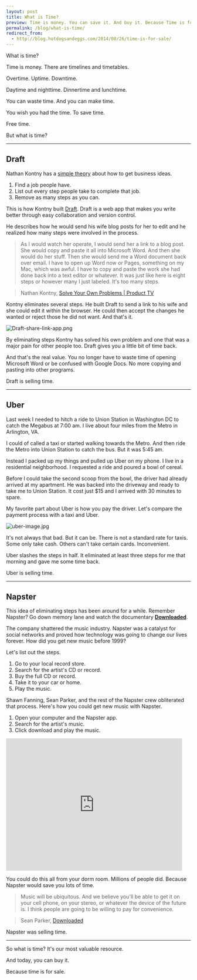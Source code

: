 ```yaml
---
layout: post
title: What is Time? 
preview: Time is money. You can save it. And buy it. Because Time is for sale.
permalink: /blog/what-is-time/
redirect_from:
  - http://blog.hotdogsandeggs.com/2014/08/26/time-is-for-sale/
---
```


What is time? 

Time is money. There are timelines and timetables. 

Overtime. Uptime. Downtime. 

Daytime and nighttime. Dinnertime and lunchtime.

You can waste time. And you can make time. 

You wish you had the time. To save time.

Free time. 

But what is time? 

* * * 

## Draft 

Nathan Kontny has a [simple theory](http://ninjasandrobots.com/how-to-get-business-ideas-remove-steps) about how to get business ideas. 

1. Find a job people have.
2. List out every step people take to complete that job.
3. Remove as many steps as you can.

This is how Kontny built [Draft](https://draftin.com/). Draft is a web app that makes you write better through  easy collaboration and version control. 

He describes how he would send his wife blog posts for her to edit and he realized how many steps were involved in the process. 

>  As I would watch her operate, I would send her a link to a blog post. She would copy and paste it all into Microsoft Word. And then she would do her stuff. Then she would send me a Word document back over email. I have to open up Word now or Pages, something on my Mac, which was awful. I have to copy and paste the work she had done back into a text editor or whatever. It was just like here is eight steps or however many I just labeled. It's too many steps. 

> Nathan Kontny, [Solve Your Own Problems | Product TV](http://productpeople.tv/2014/07/24/ep61-nate-kontny/) 

Kontny eliminates several steps. He built Draft to send a link to his wife and she could edit it within the browser. He could then accept the changes he wanted or reject those he did not want. And that's it. 

![Draft-share-link-app.png](https://draftin.com:443/images/19974?token=3a8utu0GnmQ23ZDm6Cv-4iZWrkuXuCrKUkdj9Fx8k-cMVmB3ID8uTarsHIU616WxqU2htW-oRPv72lL4JpfBUVk) 

By eliminating steps Kontny has solved his own problem and one that was a major pain for other people too. Draft gives you a little bit of time back. 

And that's the real value. You no longer have to waste time of opening Microsoft Word or be confused with Google Docs. No more copying and pasting into other programs. 

Draft is selling time. 

* * * 

## Uber 

Last week I needed to hitch a ride to Union Station in Washington DC to catch the Megabus at 7:00 am. I live about four miles from the Metro in Arlington, VA. 

I could of called a taxi or started walking towards the Metro. And then ride the Metro into Union Station to catch the bus. But it was 5:45 am. 

Instead I packed up my things and pulled up Uber on my phone. I live in a residential neighborhood. I requested a ride and poured a bowl of cereal. 

Before I could take the second scoop from the bowl, the driver had already arrived at my apartment. He was backed into the driveway and ready to take me to Union Station. It cost just $15 and I arrived with 30 minutes to spare. 

My favorite part about Uber is how you pay the driver. Let's compare the payment process with a taxi and Uber.

![uber-image.jpg](https://draftin.com:443/images/19975?token=4T2lcfeYuu0_lBdLUqt8nZYekJLFJ2_lUdANhPdFJChwkiCfPDDsiHQyb7oj98R0DVKfP4zsHlhIg315o8Lx37I) 

It's not always that bad. But it can be. There is not a standard rate for taxis. Some only take cash. Others can't take certain cards. Inconvenient. 

Uber slashes the steps in half. It eliminated at least three steps for me that morning and gave me some time back. 

Uber is selling time. 

* * * 

## Napster

This idea of eliminating steps has been around for a while. Remember Napster? Go down memory lane and watch the documentary **[Downloaded](http://www.wired.com/2013/03/exclusive-clip-napster-doc-downloaded/)**. 

The company shattered the music industry. Napster was a catalyst for social networks and proved how technology was going to change our lives forever. How did you get new music before 1999? 

Let's list out the steps. 

1. Go to your local record store. 
2. Search for the artist's CD or record. 
3. Buy the full CD or record. 
4. Take it to your car or home. 
5. Play the music. 

Shawn Fanning, Sean Parker, and the rest of the Napster crew obliterated that process. Here's how you could get new music with Napster. 

1. Open your computer and the Napster app. 
2. Search for the artist's music. 
3. Click download and play the music. 

<iframe width="480" height="360" src="http://www.youtube.com/embed/KMzAetFgx2I" frameborder="0"> </iframe>

You could do this all from your dorm room. Millions of people did. Because Napster would save you lots of time. 

> Music will be ubiquitous. And we believe you'll be able to get it on your cell phone, on your stereo, or whatever the device of the future is. I think people are going to be willing to pay for convenience. 

> Sean Parker, [Downloaded](http://www.billboard.com/biz/articles/news/digital-and-mobile/1552508/qa-sean-parker-and-shawn-fanning-on-downloaded-the)

Napster was selling time. 

* * * 

So what is time? It's our most valuable resource. 

And today, you can buy it. 

Because time is for sale. 
